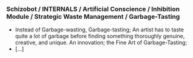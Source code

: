 ### Schizobot / INTERNALS / Artificial Conscience / Inhibition Module / Strategic Waste Management / Garbage-Tasting
* Instead of Garbage-wasting, Garbage-tasting; An artist has to taste quite a lot of garbage before finding something thoroughly genuine, creative, and unique. An innovation; the Fine Art of Garbage-Tasting;
* [...]
